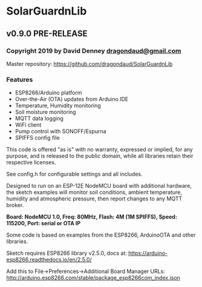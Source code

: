 # SolarGuardnLib
## v0.9.0 PRE-RELEASE
### Copyright 2019 by David Denney <dragondaud@gmail.com>

Master repository: https://github.com/dragondaud/SolarGuardnLib

### Features
- ESP8266/Arduino platform
- Over-the-Air (OTA) updates from Arduino IDE
- Temperature, Humidity monitoring
- Soil moisture monitoring
- MQTT data logging
- WiFi client
- Pump control with SONOFF/Espurna
- SPIFFS config file

This code is offered "as is" with no warranty, expressed or implied, for any purpose,
and is released to the public domain, while all libraries retain their respective licenses.

See config.h for configurable settings and all includes.

Designed to run on an ESP-12E NodeMCU board with additional hardware,
the sketch examples will monitor soil conditions, ambient temperature, humidity
and atmospheric pressure, then report changes to any MQTT broker.

**Board: NodeMCU 1.0, Freq: 80MHz, Flash: 4M (1M SPIFFS), Speed: 115200, Port: serial or OTA IP**

Some code is based on examples from the ESP8266, ArduinoOTA and other libraries.

Sketch requires ESP8266 library v2.5.0, docs at: https://arduino-esp8266.readthedocs.io/en/2.5.0/

Add this to File->Preferences->Additional Board Manager URLs:
http://arduino.esp8266.com/stable/package_esp8266com_index.json
